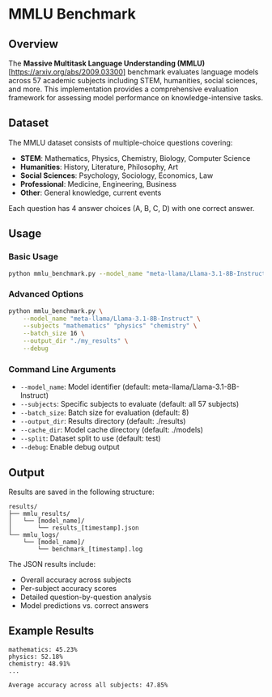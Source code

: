# MMLU Benchmark

## Overview

The **Massive Multitask Language Understanding (MMLU)** [https://arxiv.org/abs/2009.03300] benchmark evaluates language models across 57 academic subjects including STEM, humanities, social sciences, and more. This implementation provides a comprehensive evaluation framework for assessing model performance on knowledge-intensive tasks.

## Dataset

The MMLU dataset consists of multiple-choice questions covering:
- **STEM**: Mathematics, Physics, Chemistry, Biology, Computer Science
- **Humanities**: History, Literature, Philosophy, Art
- **Social Sciences**: Psychology, Sociology, Economics, Law
- **Professional**: Medicine, Engineering, Business
- **Other**: General knowledge, current events

Each question has 4 answer choices (A, B, C, D) with one correct answer.

## Usage

### Basic Usage

```bash
python mmlu_benchmark.py --model_name "meta-llama/Llama-3.1-8B-Instruct"
```

### Advanced Options

```bash
python mmlu_benchmark.py \
    --model_name "meta-llama/Llama-3.1-8B-Instruct" \
    --subjects "mathematics" "physics" "chemistry" \
    --batch_size 16 \
    --output_dir "./my_results" \
    --debug
```

### Command Line Arguments

- `--model_name`: Model identifier (default: meta-llama/Llama-3.1-8B-Instruct)
- `--subjects`: Specific subjects to evaluate (default: all 57 subjects)
- `--batch_size`: Batch size for evaluation (default: 8)
- `--output_dir`: Results directory (default: ./results)
- `--cache_dir`: Model cache directory (default: ./models)
- `--split`: Dataset split to use (default: test)
- `--debug`: Enable debug output

## Output

Results are saved in the following structure:
```
results/
├── mmlu_results/
│   └── [model_name]/
│       └── results_[timestamp].json
└── mmlu_logs/
    └── [model_name]/
        └── benchmark_[timestamp].log
```

The JSON results include:
- Overall accuracy across subjects
- Per-subject accuracy scores
- Detailed question-by-question analysis
- Model predictions vs. correct answers

## Example Results

```
mathematics: 45.23%
physics: 52.18%
chemistry: 48.91%
...

Average accuracy across all subjects: 47.85%
```